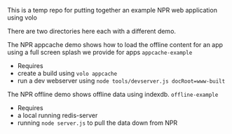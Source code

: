 This is a temp repo for putting together an example NPR web application using volo

There are two directories here each with a different demo.

The NPR appcache demo shows how to load the offline content for an app using a full screen splash we provide for apps
`appcache-example`

* Requires
 * create a build using `volo appcache`
 * run a dev webserver using `node tools/devserver.js docRoot=www-built`

The NPR offline demo shows offline data using indexdb.
`offline-example`

* Requires
 * a local running redis-server
 * running `node server.js` to pull the data down from NPR
